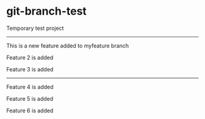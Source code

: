 # git-branch-test
Temporary test project
**********************

This is a new feature added to myfeature branch

Feature 2 is added

Feature 3 is added

**********************
Feature 4 is added

Feature 5 is added

Feature 6 is added